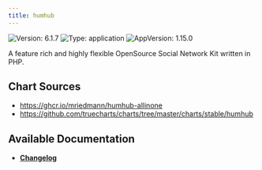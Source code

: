 ```yaml
---
title: humhub
---
```


![Version: 6.1.7](https://img.shields.io/badge/Version-6.1.7-informational?style=flat-square) ![Type: application](https://img.shields.io/badge/Type-application-informational?style=flat-square) ![AppVersion: 1.15.0](https://img.shields.io/badge/AppVersion-1.15.0-informational?style=flat-square)

A feature rich and highly flexible OpenSource Social Network Kit written in PHP.

## Chart Sources

- https://ghcr.io/mriedmann/humhub-allinone
- https://github.com/truecharts/charts/tree/master/charts/stable/humhub

## Available Documentation

- [**Changelog**](./CHANGELOG.md)
